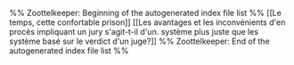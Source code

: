 %% Zoottelkeeper: Beginning of the autogenerated index file list  %%
[[Le temps, cette confortable prison]]
[[Les avantages et les inconvénients d'en procès impliquant un jury s'agit-t-il d'un. système plus juste que les système basé sur le verdict d'un juge?]]
%% Zoottelkeeper: End of the autogenerated index file list  %%

